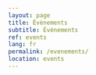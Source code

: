 ```yaml
---
layout: page
title: Évènements
subtitle: Évènements
ref: events
lang: fr
permalink: /evenements/
location: events
---
```

